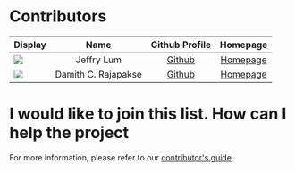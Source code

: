 # Contributors

 Display                                                      |        Name         |            Github Profile             |                      Homepage                      
--------------------------------------------------------------|:-------------------:|:-------------------------------------:|:--------------------------------------------------:
 ![](https://avatars0.githubusercontent.com/u/22460123?s=100) |     Jeffry Lum      |  [Github](https://github.com/j-lum/)  |        [Homepage](https://se.kasugano.moe)         
 ![](https://avatars0.githubusercontent.com/u/1673303?s=100)  | Damith C. Rajapakse | [Github](https://github.com/damithc/) | [Homepage](https://www.comp.nus.edu.sg/~damithch/) 

# I would like to join this list. How can I help the project

For more information, please refer to our [contributor's guide](https://oss-generic.github.io/process/).
